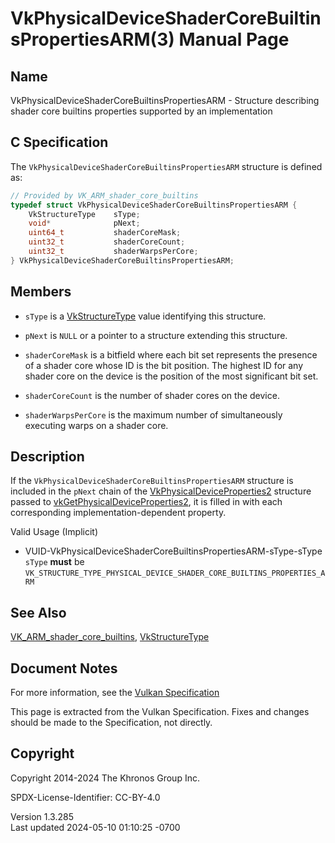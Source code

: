 # VkPhysicalDeviceShaderCoreBuiltinsPropertiesARM(3) Manual Page

## Name

VkPhysicalDeviceShaderCoreBuiltinsPropertiesARM - Structure describing
shader core builtins properties supported by an implementation



## <a href="#_c_specification" class="anchor"></a>C Specification

The `VkPhysicalDeviceShaderCoreBuiltinsPropertiesARM` structure is
defined as:

``` c
// Provided by VK_ARM_shader_core_builtins
typedef struct VkPhysicalDeviceShaderCoreBuiltinsPropertiesARM {
    VkStructureType    sType;
    void*              pNext;
    uint64_t           shaderCoreMask;
    uint32_t           shaderCoreCount;
    uint32_t           shaderWarpsPerCore;
} VkPhysicalDeviceShaderCoreBuiltinsPropertiesARM;
```

## <a href="#_members" class="anchor"></a>Members

- `sType` is a [VkStructureType](https://registry.khronos.org/vulkan/specs/1.3-extensions/man/html/VkStructureType.html) value identifying
  this structure.

- `pNext` is `NULL` or a pointer to a structure extending this
  structure.

- <span id="limits-shaderCoreMask"></span> `shaderCoreMask` is a
  bitfield where each bit set represents the presence of a shader core
  whose ID is the bit position. The highest ID for any shader core on
  the device is the position of the most significant bit set.

- <span id="limits-shaderCoreCount"></span> `shaderCoreCount` is the
  number of shader cores on the device.

- <span id="limits-shaderWarpsPerCore"></span> `shaderWarpsPerCore` is
  the maximum number of simultaneously executing warps on a shader core.

## <a href="#_description" class="anchor"></a>Description

If the `VkPhysicalDeviceShaderCoreBuiltinsPropertiesARM` structure is
included in the `pNext` chain of the
[VkPhysicalDeviceProperties2](https://registry.khronos.org/vulkan/specs/1.3-extensions/man/html/VkPhysicalDeviceProperties2.html)
structure passed to
[vkGetPhysicalDeviceProperties2](https://registry.khronos.org/vulkan/specs/1.3-extensions/man/html/vkGetPhysicalDeviceProperties2.html),
it is filled in with each corresponding implementation-dependent
property.

Valid Usage (Implicit)

- <a
  href="#VUID-VkPhysicalDeviceShaderCoreBuiltinsPropertiesARM-sType-sType"
  id="VUID-VkPhysicalDeviceShaderCoreBuiltinsPropertiesARM-sType-sType"></a>
  VUID-VkPhysicalDeviceShaderCoreBuiltinsPropertiesARM-sType-sType  
  `sType` **must** be
  `VK_STRUCTURE_TYPE_PHYSICAL_DEVICE_SHADER_CORE_BUILTINS_PROPERTIES_ARM`

## <a href="#_see_also" class="anchor"></a>See Also

[VK_ARM_shader_core_builtins](https://registry.khronos.org/vulkan/specs/1.3-extensions/man/html/VK_ARM_shader_core_builtins.html),
[VkStructureType](https://registry.khronos.org/vulkan/specs/1.3-extensions/man/html/VkStructureType.html)

## <a href="#_document_notes" class="anchor"></a>Document Notes

For more information, see the <a
href="https://registry.khronos.org/vulkan/specs/1.3-extensions/html/vkspec.html#VkPhysicalDeviceShaderCoreBuiltinsPropertiesARM"
target="_blank" rel="noopener">Vulkan Specification</a>

This page is extracted from the Vulkan Specification. Fixes and changes
should be made to the Specification, not directly.

## <a href="#_copyright" class="anchor"></a>Copyright

Copyright 2014-2024 The Khronos Group Inc.

SPDX-License-Identifier: CC-BY-4.0

Version 1.3.285  
Last updated 2024-05-10 01:10:25 -0700
